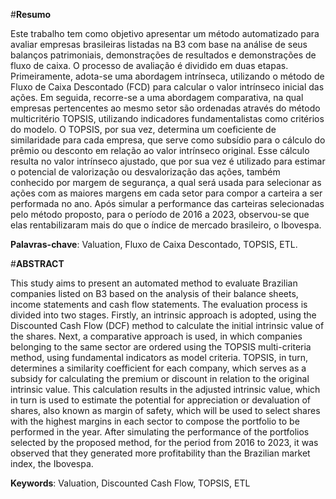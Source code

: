 #**Resumo**

Este trabalho tem como objetivo apresentar um método automatizado para avaliar empresas brasileiras listadas na B3 com base na análise de seus balanços patrimoniais, demonstrações de resultados e demonstrações de fluxo de caixa. O processo de avaliação é dividido em duas etapas. Primeiramente, adota-se uma abordagem intrínseca, utilizando o método de Fluxo de Caixa Descontado (FCD) para calcular o valor intrínseco inicial das ações. Em seguida, recorre-se a uma abordagem comparativa, na qual empresas pertencentes ao mesmo setor são ordenadas através do método multicritério TOPSIS, utilizando indicadores fundamentalistas como critérios do modelo. O TOPSIS, por sua vez, determina um coeficiente de similaridade para cada empresa, que serve como subsídio para o cálculo do prêmio ou desconto em relação ao valor intrínseco original. Esse cálculo resulta no valor intrínseco ajustado, que por sua vez é utilizado para estimar o potencial de valorização ou desvalorização das ações, também conhecido por margem de segurança, a qual será usada para selecionar as ações com as maiores margens em cada setor para compor a carteira a ser performada no ano. Após simular a performance das carteiras selecionadas pelo método proposto, para o período de 2016 a 2023, observou-se que elas rentabilizaram mais do que o índice de mercado brasileiro, o Ibovespa. 

**Palavras-chave**: Valuation, Fluxo de Caixa Descontado, TOPSIS, ETL.

#**ABSTRACT**

This study aims to present an automated method to evaluate Brazilian companies listed on B3 based on the analysis of their balance sheets, income statements and cash flow statements. The evaluation process is divided into two stages. Firstly, an intrinsic approach is adopted, using the Discounted Cash Flow (DCF) method to calculate the initial intrinsic value of the shares. Next, a comparative approach is used, in which companies belonging to the same sector are ordered using the TOPSIS multi-criteria method, using fundamental indicators as model criteria. TOPSIS, in turn, determines a similarity coefficient for each company, which serves as a subsidy for calculating the premium or discount in relation to the original intrinsic value. This calculation results in the adjusted intrinsic value, which in turn is used to estimate the potential for appreciation or devaluation of shares, also known as margin of safety, which will be used to select shares with the highest margins in each sector to compose the portfolio to be performed in the year. After simulating the performance of the portfolios selected by the proposed method, for the period from 2016 to 2023, it was observed that they generated more profitability than the Brazilian market index, the Ibovespa.

**Keywords**: Valuation, Discounted Cash Flow, TOPSIS, ETL 

